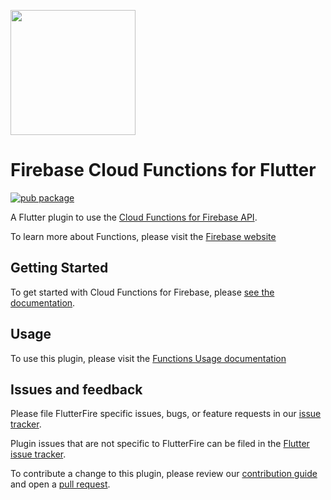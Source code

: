 [<img src="https://raw.githubusercontent.com/firebase/flutterfire/master/.github/images/flutter_favorite.png" width="200" />](https://flutter.dev/docs/development/packages-and-plugins/favorites)

# Firebase Cloud Functions for Flutter
[![pub package](https://img.shields.io/pub/v/cloud_functions.svg)](https://pub.dev/packages/cloud_functions)

A Flutter plugin to use the [Cloud Functions for Firebase API](https://firebase.google.com/docs/functions/).

To learn more about Functions, please visit the [Firebase website](https://firebase.google.com/products/functions)

## Getting Started

To get started with Cloud Functions for Firebase, please [see the documentation](https://firebase.google.com/docs/functions/get-started?gen=2nd).

## Usage

To use this plugin, please visit the [Functions Usage documentation](https://firebase.google.com/docs/functions/callable#dart)

## Issues and feedback

Please file FlutterFire specific issues, bugs, or feature requests in our [issue tracker](https://github.com/firebase/flutterfire/issues/new).

Plugin issues that are not specific to FlutterFire can be filed in the [Flutter issue tracker](https://github.com/flutter/flutter/issues/new).

To contribute a change to this plugin,
please review our [contribution guide](https://github.com/firebase/flutterfire/blob/master/CONTRIBUTING.md)
and open a [pull request](https://github.com/firebase/flutterfire/pulls).
